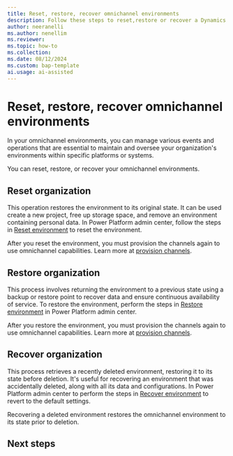 ```yaml
---
title: Reset, restore, recover omnichannel environments
description: Follow these steps to reset,restore or recover a Dynamics 365 environment that includes omnichannel capabilities.
author: neeranelli
ms.author: nenellim
ms.reviewer: 
ms.topic: how-to
ms.collection: 
ms.date: 08/12/2024
ms.custom: bap-template
ai.usage: ai-assisted
---
```


# Reset, restore, recover omnichannel environments

In your omnichannel environments, you can manage various events and operations that are essential to maintain and oversee your organization's environments within specific platforms or systems.

You can reset, restore, or recover your omnichannel environments.

## Reset organization

This operation restores the environment to its original state. It can be used create a new project, free up storage space, and remove an environment containing personal data. In Power Platform admin center, follow the steps in [Reset environment](/power-platform/admin/reset-environment) to reset the environment.

After you reset the environment, you must provision the channels again to use omnichannel capabilities. Learn more at [provision channels](omnichannel-provision-channels.md).

## Restore organization

This process involves returning the environment to a previous state using a backup or restore point to recover data and ensure continuous availability of service. To restore the environment, perform the steps in [Restore environment](/power-platform/admin/backup-restore-environments) in Power Platform admin center.

After you restore the environment, you must provision the channels again to use omnichannel capabilities. Learn more at [provision channels](omnichannel-provision-channels.md).

## Recover organization

This process retrieves a recently deleted environment, restoring it to its state before deletion. It's useful for recovering an environment that was accidentally deleted, along with all its data and configurations. In Power Platform admin center to perform the steps in [Recover environment](/power-platform/admin/recover-environment) to revert to the default settings.

Recovering a deleted environment restores the omnichannel environment to its state prior to deletion.

## Next steps

<!--Remove all the comments in this template before you sign-off or merge to the main branch.-->
